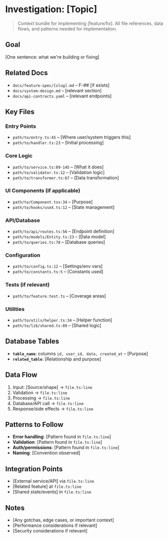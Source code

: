 # Investigation: [Topic]

> Context bundle for implementing [feature/fix]. All file references, data flows, and patterns needed for implementation.

## Goal
[One sentence: what we're building or fixing]

## Related Docs
- `docs/feature-spec/[slug].md` – F-## [if exists]
- `docs/system-design.md` – [relevant section]
- `docs/api-contracts.yaml` – [relevant endpoints]

## Key Files

### Entry Points
- `path/to/entry.ts:45` – [Where user/system triggers this]
- `path/to/handler.ts:23` – [Initial processing]

### Core Logic
- `path/to/service.ts:89-145` – [What it does]
- `path/to/validator.ts:12` – [Validation logic]
- `path/to/transformer.ts:67` – [Data transformation]

### UI Components (if applicable)
- `path/to/Component.tsx:34` – [Purpose]
- `path/to/hooks/useX.ts:12` – [State management]

### API/Database
- `path/to/api/routes.ts:56` – [Endpoint definition]
- `path/to/models/Entity.ts:23` – [Data model]
- `path/to/queries.ts:78` – [Database queries]

### Configuration
- `path/to/config.ts:12` – [Settings/env vars]
- `path/to/constants.ts:5` – [Constants used]

### Tests (if relevant)
- `path/to/feature.test.ts` – [Coverage areas]

### Utilities
- `path/to/utils/helper.ts:34` – [Helper function]
- `path/to/lib/shared.ts:89` – [Shared logic]

## Database Tables
- **`table_name`**: columns `id, user_id, data, created_at` – [Purpose]
- **`related_table`**: [Relationship and purpose]

## Data Flow
1. Input: [Source/shape] → `file.ts:line`
2. Validation → `file.ts:line`
3. Processing → `file.ts:line`
4. Database/API call → `file.ts:line`
5. Response/side effects → `file.ts:line`

## Patterns to Follow
- **Error handling**: [Pattern found in `file.ts:line`]
- **Validation**: [Pattern found in `file.ts:line`]
- **Auth/permissions**: [Pattern found in `file.ts:line`]
- **Naming**: [Convention observed]

## Integration Points
- [External service/API] via `file.ts:line`
- [Related feature] at `file.ts:line`
- [Shared state/events] in `file.ts:line`

## Notes
- [Any gotchas, edge cases, or important context]
- [Performance considerations if relevant]
- [Security considerations if relevant]


